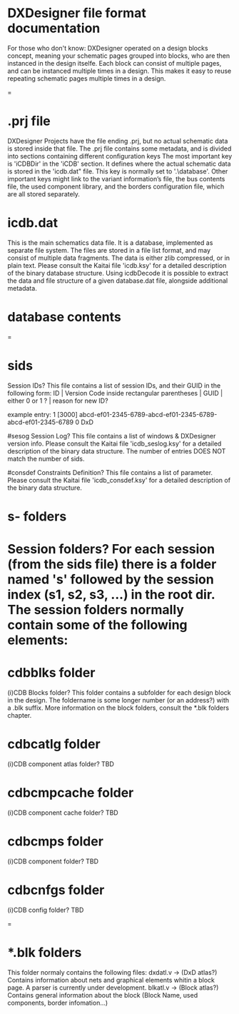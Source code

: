 # DXDesigner file format documentation

For those who don't know:
DXDesigner operated on a design blocks concept, meaning your schematic pages grouped into blocks, who are then instanced in the design itselfe.
Each block can consist of multiple pages, and can be instanced multiple times in a design. This makes it easy to reuse repeating schematic pages multiple times in a design.

=
# .prj file
DXDesigner Projects have the file ending .prj, but no actual schematic data is stored inside that file.
The .prj file contains some metadata, and is divided into sections containing different configuration keys
The most important key is 'iCDBDir' in the 'iCDB' section. It defines where the actual schematic data is stored in the 'icdb.dat" file. This key is normally set to '.\database'.
Other important keys might link to the variant information’s file, the bus contents file, the used component library, and the borders configuration file, which are all stored separately.

# icdb.dat
This is the main schematics data file. It is a database, implemented as separate file system.
The files are stored in a file list format, and may consist of multiple data fragments. The data is either zlib compressed, or in plain text.
Please consult the Kaitai file 'icdb.ksy' for a detailed description of the binary database structure.
Using icdbDecode it is possible to extract the data and file structure of a given database.dat file, alongside additional metadata.

# database contents
=
# sids
Session IDs?
This file contains a list of session IDs, and their GUID in the following form:
ID | Version Code inside rectangular parentheses | GUID | either 0 or 1 ? | reason for new ID?

example entry:
1 [3000] abcd-ef01-2345-6789-abcd-ef01-2345-6789-abcd-ef01-2345-6789 0 DxD

#sesog
Session Log?
This file contains a list of windows & DXDesigner version info.
Please consult the Kaitai file 'icdb_seslog.ksy' for a detailed description of the binary data structure.
The number of entries DOES NOT match the number of sids.

#consdef
Constraints Definition?
This file contains a list of parameter.
Please consult the Kaitai file 'icdb_consdef.ksy' for a detailed description of the binary data structure.

# s- folders
Session folders?
For each session (from the sids file) there is a folder named 's' followed by the session index (s1, s2, s3, ...) in the root dir.
The session folders normally contain some of the following elements:
=

# cdbblks folder
(i)CDB Blocks folder?
This folder contains a subfolder for each design block in the design.
The foldername is some longer number (or an address?) with a .blk suffix.
More information on the block folders, consult the *.blk folders chapter.

# cdbcatlg folder
(i)CDB component atlas folder?
TBD

# cdbcmpcache folder
(i)CDB component cache folder?
TBD

# cdbcmps folder
(i)CDB component folder?
TBD

# cdbcnfgs folder
(i)CDB config folder?
TBD

=

# *.blk folders
This folder normaly contains the following files:
dxdatl.v -> (DxD atlas?) Contains information about nets and graphical elements whitin a block page. A parser is currently under development.
blkatl.v -> (Block atlas?) Contains general information about the block (Block Name, used components, border infomation...)